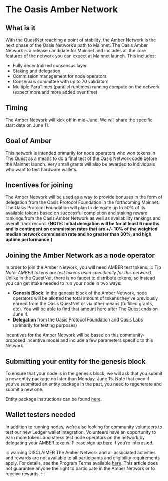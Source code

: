 # The Oasis Amber Network

## What is it

With the [QuestNet](./the-quest-rules.md) reaching a point of stability, the
Amber Network is the next phase of the Oasis Network’s path to Mainnet.
The Oasis Amber Network is a release candidate for Mainnet and
includes all the core features of the network you can expect
at Mainnet launch.  This includes:

* Fully decentralized consensus layer
* Staking and delegation
* Commission management for node operators
* Consensus committee with up to 70 validators
* Multiple ParaTimes (parallel runtimes) running compute on
  the network (expect more and more added over time)

## Timing

The Amber Network will kick off in mid-June. We will share the specific start date
on June 11.

## Goal of Amber

This network is intended primarily for node operators
who won tokens in The Quest as a means to do a final test of the
Oasis Network code before the Mainnet launch. Very small grants
will also be awarded to individuals who want to test hardware wallets.

## Incentives for joining

The Amber Network will be used as a way to provide bonuses in the
form of delegation from the Oasis Protocol Foundation in the forthcoming Mainnet.
The Oasis Protocol Foundation will plan to delegate up to 50% of its available
tokens based on successful completion and staking reward rankings from the Oasis
Amber Network as well as availability rankings and overall track record.
**(NOTE: Initial delegation will be for at least 6 months and is contingent on
commission rates that are +/- 10% of the weighted median network commission
rate and no greater than 30%, and high uptime performance.)**

## Joining the Amber Network as a node operator

In order to join the Amber Network, you will need AMBER test tokens.
::: Tip *Note: AMBER tokens are test tokens used specifically for this network).*
Unlike in the QuestNet, there is no faucet to distribute tokens, so instead you
can get stake needed to run your node in two ways:

* **Genesis Block**: In the genesis block of the Amber Network, node operators
will be allotted the total amount of tokens they’ve previously earned from
the Oasis QuestNet or via other means (fulfilled grants, etc). You will
be able to find that amount [here][quest-winners] after The Quest ends on June 4.
* **Delegation** from the Oasis Protocol Foundation and Oasis Labs
(primarily for testing purposes)

[quest-winners]: https://docs.google.com/spreadsheets/d/1oHsCC31MW8KuN4eIY_YRD2y8baGewtIC3okYT4H9TGk/edit?usp=sharing

Incentives for the Amber Network will be based on this community-proposed
incentive model and include a few parameters specific to this Network.

## Submitting your entity for the genesis block

To ensure that your node is in the genesis block, we will ask that you
submit a new entity package no later than Monday, June 15.
Note that even if you’ve submitted an entity package in the past,
you need to regenerate and submit a new one.

Entity package instructions can be found [here](./creating-an-entity-package.md).

## Wallet testers needed

In addition to running nodes, we’re also looking for community volunteers
to test our new Ledger wallet integration. Volunteers have an opportunity
to earn more tokens and stress test node operators on the network by delegating
your AMBER tokens. Please sign up
[here](https://oasisfoundation.typeform.com/to/w3y3qI) if you’re interested.

::: warning DISCLAIMER
The Amber Network and all associated activities and rewards
are not available to all participants and eligibility requirements apply.
For details, see the Program Terms available [here](https://docsend.com/view/zv5cfia).
This article does not guarantee anyone the right to participate in the
Amber Network or to receive rewards. :::
